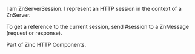 I am ZnServerSession.I represent an HTTP session in the context of a ZnServer.To get a reference to the current session, send #session to a ZnMessage (request or response).Part of Zinc HTTP Components.